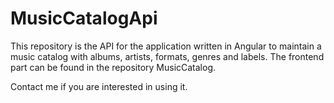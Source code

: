 # MusicCatalogApi

This repository is the API for the application written in Angular to maintain a music catalog with albums, artists, formats, genres and labels. 
The frontend part can be found in the repository MusicCatalog.

Contact me if you are interested in using it.